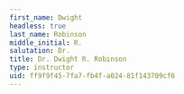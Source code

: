 ```yaml
---
first_name: Dwight
headless: true
last_name: Robinson
middle_initial: R.
salutation: Dr.
title: Dr. Dwight R. Robinson
type: instructor
uid: ff9f9f45-7fa7-fb4f-a024-81f143709cf6
---
```

